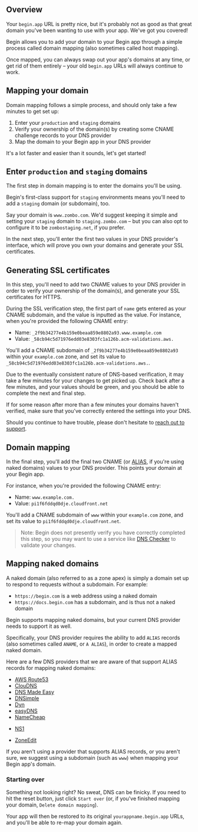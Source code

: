 ## Overview

Your `begin.app` URL is pretty nice, but it's probably not as good as that great domain you've been wanting to use with your app. We've got you covered!

Begin allows you to add your domain to your Begin app through a simple process called domain mapping (also sometimes called host mapping).

Once mapped, you can always swap out your app's domains at any time, or get rid of them entirely – your old `begin.app` URLs will always continue to work.


## Mapping your domain

Domain mapping follows a simple process, and should only take a few minutes to get set up:
1. Enter your `production` and `staging` domains
2. Verify your ownership of the domain(s) by creating some CNAME challenge records to your DNS provider
3. Map the domain to your Begin app in your DNS provider

It's a lot faster and easier than it sounds, let's get started!


## Enter `production` and `staging` domains

The first step in domain mapping is to enter the domains you'll be using.

Begin's first-class support for `staging` environments means you'll need to add a `staging` domain (or subdomain), too.

Say your domain is `www.zombo.com`. We'd suggest keeping it simple and setting your `staging` domain to `staging.zombo.com` – but you can also opt to configure it to be `zombostaging.net`, if you prefer.

In the next step, you'll enter the first two values in your DNS provider's interface, which will prove you own your domains and generate your SSL certificates.


## Generating SSL certificates

In this step, you'll need to add two CNAME values to your DNS provider in order to verify your ownership of the domain(s), and generate your SSL certificates for HTTPS.

During the SSL verification step, the first part of `name` gets entered as your CNAME subdomain, and the value is inputted as the value. For instance, when you're provided the following CNAME entry:

- Name: `_2f9b34277e4b159e0beaa859e8802a93.www.example.com`
- Value: `_58cb94c5d71976edd03e8303fc1a126b.acm-validations.aws.`

You'll add a CNAME subdomain of `_2f9b34277e4b159e0beaa859e8802a93` within your `example.com` zone, and set its value to `_58cb94c5d71976edd03e8303fc1a126b.acm-validations.aws.`.

Due to the eventually consistent nature of DNS-based verification, it may take a few minutes for your changes to get picked up. Check back after a few minutes, and your values should be green, and you should be able to complete the next and final step.

If for some reason after more than a few minutes your domains haven't verified, make sure that you've correctly entered the settings into your DNS.

Should you continue to have trouble, please don't hesitate to [reach out to support](https://begin.com/support).


## Domain mapping

In the final step, you'll add the final two CNAME (or [ALIAS](#mapping-naked-domains), if you're using naked domains) values to your DNS provider. This points your domain at your Begin app.

For instance, when you're provided the following CNAME entry:

- Name: `www.example.com.`
- Value: `pi1f6fddqd0dje.cloudfront.net`

You'll add a CNAME subdomain of `www` within your `example.com` zone, and set its value to `pi1f6fddqd0dje.cloudfront.net`.

> Note: Begin does not presently verify you have correctly completed this step, so you may want to use a service like [DNS Checker](https://dnschecker.org/) to validate your changes.


## Mapping naked domains

A naked domain (also referred to as a zone apex) is simply a domain set up to respond to requests without a subdomain. For example:

- `https://begin.com` is a web address using a naked domain
- `https://docs.begin.com` has a subdomain, and is thus not a naked domain

Begin supports mapping naked domains, but your current DNS provider needs to support it as well.

Specifically, your DNS provider requires the ability to add `ALIAS` records (also sometimes called `ANAME`, or `A ALIAS`), in order to create a mapped naked domain.

Here are a few DNS providers that we are aware of that support ALIAS records for mapping naked domains:

- [AWS Route53](https://docs.aws.amazon.com/Route53/latest/DeveloperGuide/resource-record-sets-choosing-alias-non-alias.html)
- [ClouDNS](https://www.cloudns.net/wiki/article/18/)
- [DNS Made Easy](http://help.dnsmadeeasy.com/managed-dns/records/aname-records/)
- [DNSimple](https://support.dnsimple.com/articles/alias-record/)
- [Dyn](https://dyn.com/dns/managed-dns/alias/)
- [easyDNS](https://fusion.easydns.com/index.php?/Knowledgebase/Article/View/190/7/aname-records/)
- [NameCheap](https://www.namecheap.com/support/knowledgebase/article.aspx/9646/2237/how-can-i-set-up-a-cname-record-for-my-domain)
<!-- markdown-link-check-disable -->
- [NS1](https://help.ns1.com/hc/en-us/articles/360020248973)
<!-- markdown-link-check-enable -->
- [ZoneEdit](https://support.zoneedit.com/en/knowledgebase/article/root-domain-aliases-root-aliases-zone-apex-aliases-implemeneted-as-anames)

If you aren't using a provider that supports ALIAS records, or you aren't sure, we suggest using a subdomain (such as `www`) when mapping your Begin app's domain.


### Starting over

Something not looking right? No sweat, DNS can be finicky. If you need to hit the reset button, just click `Start over` (or, if you've finished mapping your domain, `Delete domain mapping`).

Your app will then be restored to its original `yourappname.begin.app` URLs, and you'll be able to re-map your domain again.
